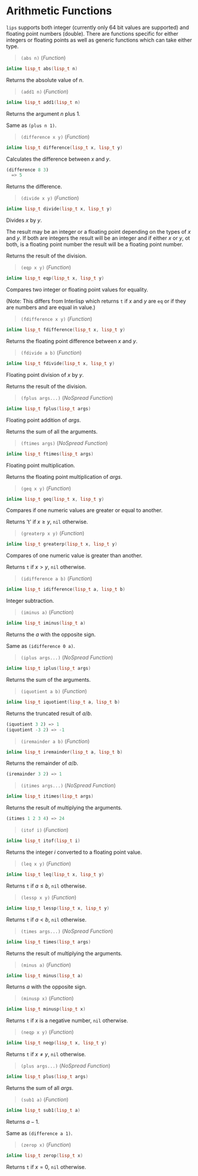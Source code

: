 # Arithmetic Functions

`lips` supports both integer (currently only 64 bit values are supported)
and floating point numbers (double). There are functions specific for
either integers or floating points as well as generic functions which can
take either type.

> `(abs n)` (_Function_)

```cpp
inline lisp_t abs(lisp_t n)
```

Returns the absolute value of _n_.

> `(add1 n)` (_Function_)

```cpp
inline lisp_t add1(lisp_t n)
```

Returns the argument _n_ plus 1.

Same as `(plus n 1)`.

> `(difference x y)` (_Function_)

```cpp
inline lisp_t difference(lisp_t x, lisp_t y)
```

Calculates the difference between _x_ and _y_.

```lisp
(difference 8 3)
  => 5
```

Returns the difference.

> `(divide x y)` (_Function_)

```cpp
inline lisp_t divide(lisp_t x, lisp_t y)
```

Divides _x_ by _y_.

The result may be an integer or a floating point depending on the types of
_x_ and _y_. If both are integers the result will be an integer and if
either _x_ or _y_, ot both, is a floating point number the result will be a
floating point number.

Returns the result of the division.

> `(eqp x y)` (_Function_)

```cpp
inline lisp_t eqp(lisp_t x, lisp_t y)
```

Compares two integer or floating point values for equality.

(Note: This differs from Interlisp which returns `t` if _x_ and _y_ are
`eq` or if they are numbers and are equal in value.)

> `(fdifference x y)` (_Function_)

```cpp
inline lisp_t fdifference(lisp_t x, lisp_t y)
```

Returns the floating point difference between _x_ and _y_.

> `(fdivide a b)` (_Function_)

```cpp
inline lisp_t fdivide(lisp_t x, lisp_t y)
```

Floating point division of _x_ by _y_.

Returns the result of the division.

> `(fplus args...)` (_NoSpread Function_)

```cpp
inline lisp_t fplus(lisp_t args)
```

Floating point addition of _args_.

Returns the sum of all the arguments.

> `(ftimes args)` (_NoSpread Function_)

```cpp
inline lisp_t ftimes(lisp_t args)
```

Floating point multiplication.

Returns the floating point multiplication of _args_.

> `(geq x y)` (_Function_)

```cpp
inline lisp_t geq(lisp_t x, lisp_t y)
```

Compares if one numeric values are greater or equal to another.

Returns 't' if $x \ge y$, `nil` otherwise.

> `(greaterp x y)` (_Function_)

```cpp
inline lisp_t greaterp(lisp_t x, lisp_t y)
```

Compares of one numeric value is greater than another.

Returns `t` if $x > y$, `nil` otherwise.

> `(idifference a b)` (_Function_)

```cpp
inline lisp_t idifference(lisp_t a, lisp_t b)
```

Integer subtraction.

> `(iminus a)` (_Function_)

```cpp
inline lisp_t iminus(lisp_t a)
```

Returns the _a_ with the opposite sign.

Same as `(idifference 0 a)`.

> `(iplus args...)` (_NoSpread Function_)

```cpp
inline lisp_t iplus(lisp_t args)
```

Returns the sum of the arguments.

> `(iquotient a b)` (_Function_)

```cpp
inline lisp_t iquotient(lisp_t a, lisp_t b)
```

Returns the truncated result of $a / b$.

```lisp
(iquotient 3 2) => 1
(iquotient -3 2) => -1
```

> `(iremainder a b)` (_Function_)

```cpp
inline lisp_t iremainder(lisp_t a, lisp_t b)
```

Returns the remainder of $a / b$.

```lisp
(iremainder 3 2) => 1
```

> `(itimes args...)` (_NoSpread Function_)

```cpp
inline lisp_t itimes(lisp_t args)
```

Returns the result of multiplying the arguments.

```lisp
(itimes 1 2 3 4) => 24
```

> `(itof i)` (_Function_)

```cpp
inline lisp_t itof(lisp_t i)
```

Returns the integer _i_ converted to a floating point value.

> `(leq x y)` (_Function_)

```cpp
inline lisp_t leq(lisp_t x, lisp_t y)
```

Returns `t` if $a \le b$, `nil` otherwise.

> `(lessp x y)` (_Function_)

```cpp
inline lisp_t lessp(lisp_t x, lisp_t y)
```

Returns `t` if $a < b$, `nil` otherwise.

> `(times args...)` (_NoSpread Function_)

```cpp
inline lisp_t times(lisp_t args)
```

Returns the result of multiplying the arguments.

> `(minus a)` (_Function_)

```cpp
inline lisp_t minus(lisp_t a)
```

Returns _a_ with the opposite sign.

> `(minusp x)` (_Function_)

```cpp
inline lisp_t minusp(lisp_t x)
```

Returns `t` if _x_ is a negative number, `nil` otherwise.

> `(neqp x y)` (_Function_)

```cpp
inline lisp_t neqp(lisp_t x, lisp_t y)
```

Returns `t` if $x \neq y$, `nil` otherwise.

> `(plus args...)` (_NoSpread Function_)

```cpp
inline lisp_t plus(lisp_t args)
```

Returns the sum of all _args_.

> `(sub1 a)` (_Function_)

```cpp
inline lisp_t sub1(lisp_t a)
```

Returns $a - 1$.

Same as `(difference a 1)`.

> `(zerop x)` (_Function_)

```cpp
inline lisp_t zerop(lisp_t x)
```

Returns `t` if $x = 0$, `nil` otherwise.
